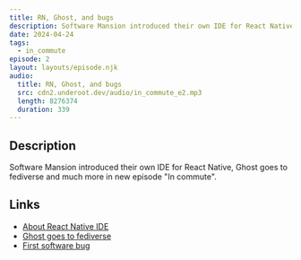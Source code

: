 ```yaml
---
title: RN, Ghost, and bugs
description: Software Mansion introduced their own IDE for React Native, Ghost goes to fediverse and much more in new episode "In commute".
date: 2024-04-24
tags:
  - in_commute
episode: 2
layout: layouts/episode.njk
audio:
  title: RN, Ghost, and bugs
  src: cdn2.underoot.dev/audio/in_commute_e2.mp3
  length: 8276374
  duration: 339
---
```

## Description
Software Mansion introduced their own IDE for React Native, Ghost goes to fediverse and much more in new episode "In commute".

## Links
- <a href="https://ide.swmansion.com/" target="_blank">About React Native IDE</a>
- <a href="https://ghost.org/changelog/activitypub-alpha/" target="_blank">Ghost goes to fediverse</a>
- <a href="https://en.wikipedia.org/wiki/Software_bug#History" target="_blank">First software bug</a>
